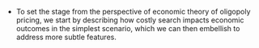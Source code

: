 - To set the stage from the perspective of economic theory of oligopoly pricing, we start by describing how costly search impacts economic outcomes in the simplest scenario, which we can then embellish to address more subtle features.
